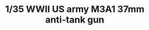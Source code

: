 ---
layout: product
title: "1/35 WWII US army M3A1 37mm anti-tank gun"
price: "TBA" 
desc: "Maketa"
img_path: "/assets/img/BRNC35147.webp"
brand: "Bronco"
available: false
special_offer: false
new: false
soon: false
cat: "010000"
subcat: "015800"
subsubcat: "0N/A"
sifra: "BRNC35147"
popular: false
spec: false
---